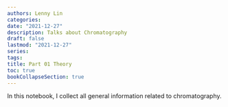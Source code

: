```yaml
---
authors: Lenny Lin
categories: 
date: "2021-12-27"
description: Talks about Chromatography
draft: false
lastmod: "2021-12-27"
series:
tags: 
title: Part 01 Theory
toc: true
bookCollapseSection: true
---
```


In this notebook, I collect all general information related to chromatography.

<!--more-->



